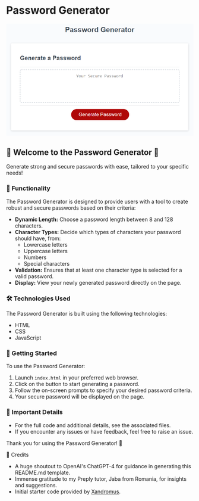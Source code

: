 # Password Generator

![Password Logo](https://github.com/emilymorosoff/password-generator/blob/827eaeeb012258656cb85544b9d08aaf2a2555e6/App-Mockup-Image.png)

## 🌟 Welcome to the Password Generator 🌟

Generate strong and secure passwords with ease, tailored to your specific needs!

### 📝 Functionality

The Password Generator is designed to provide users with a tool to create robust and secure passwords based on their criteria:

- **Dynamic Length:** Choose a password length between 8 and 128 characters.
- **Character Types:** Decide which types of characters your password should have, from:
  - Lowercase letters
  - Uppercase letters
  - Numbers
  - Special characters
- **Validation:** Ensures that at least one character type is selected for a valid password.
- **Display:** View your newly generated password directly on the page.

### 🛠 Technologies Used

The Password Generator is built using the following technologies:

- HTML
- CSS
- JavaScript

### 🚀 Getting Started

To use the Password Generator:

1. Launch `index.html` in your preferred web browser.
2. Click on the button to start generating a password.
3. Follow the on-screen prompts to specify your desired password criteria.
4. Your secure password will be displayed on the page.

### 📌 Important Details

- For the full code and additional details, see the associated files.
- If you encounter any issues or have feedback, feel free to raise an issue.

Thank you for using the Password Generator! 🙌

🙌 Credits

- A huge shoutout to OpenAI's ChatGPT-4 for guidance in generating this README.md template.
- Immense gratitude to my Preply tutor, Jaba from Romania, for insights and suggestions.
- Initial starter code provided by [Xandromus](https://github.com/coding-boot-camp/friendly-parakeet).
